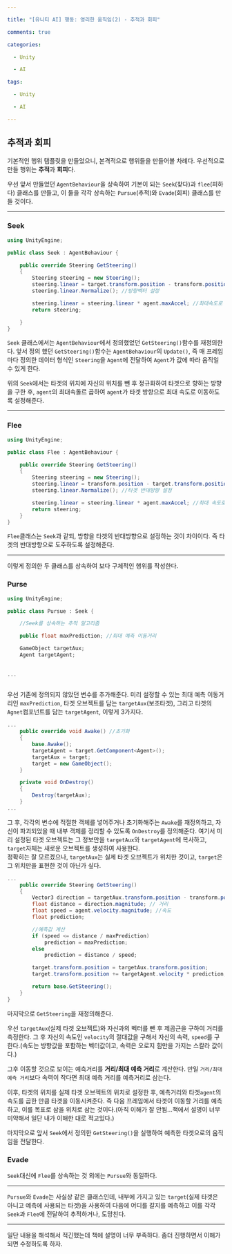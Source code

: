 ```yaml
---

title: "[유니티 AI] 행동: 영리한 움직임(2) - 추적과 회피"

comments: true

categories:

  - Unity

  - AI

tags:

  - Unity

  - AI

---
```


## 추적과 회피

 기본적인 행위 탬플릿을 만들었으니, 본격적으로 행위들을 만들어볼 차례다. 우선적으로 만들 행위는 **추적**과 **회피**다. 


우선 앞서 만들었던 `AgentBehaviour`을 상속하여 기본이 되는 `Seek`(찾다)과 `flee`(피하다) 클래스를 만들고, 이 둘을 각각 상속하는 `Pursue`(추적)와 `Evade`(회피) 클래스를 만들 것이다.

---
### Seek

```cs
using UnityEngine;

public class Seek : AgentBehaviour {

    public override Steering GetSteering()
    {
        Steering steering = new Steering();
        steering.linear = target.transform.position - transform.position;
        steering.linear.Normalize(); //방향벡터 설정

        steering.linear = steering.linear * agent.maxAccel; //최대속도로 추적
        return steering;

    }
}
```

`Seek` 클래스에서는 `AgentBehaviour`에서 정의했었던 `GetSteering()`함수를 재정의한다. 앞서 정의 했던 `GetSteering()`함수는 `AgentBehaviour`의 `Update()`, 즉 매 프레임 마다 정의한 데이터 형식인 `Steering`을 `Agent`에 전달하여 `Agent`가 값에 따라 움직일 수 있게 한다.

위의 `Seek`에서는 타겟의 위치에 자신의 위치를 뺀 후 정규화하여 타겟으로 향하는 방향을 구한 후, `agent`의 최대속돌르 곱하여 `agent`가 타겟 방향으로 최대 속도로 이동하도록 설정해준다.

---
### Flee
```cs
using UnityEngine;

public class Flee : AgentBehaviour {

    public override Steering GetSteering()
    {
        Steering steering = new Steering();
        steering.linear = transform.position - target.transform.position;
        steering.linear.Normalize(); //타겟 반대방향 설정

        steering.linear = steering.linear * agent.maxAccel; //최대 속도로 도주설정
        return steering;
    }
}
```

`Flee`클래스는 `Seek`과 같되, 방향을 타겟의 반대방향으로 설정하는 것이 차이이다. 즉 타겟의 반대방향으로 도주하도록 설정해준다.

-----

이렇게 정의한 두 클래스를 상속하여 보다 구체적인 행위를 작성한다. 

### Purse

```cs
using UnityEngine;

public class Pursue : Seek {

    //Seek를 상속하는 추적 알고리즘

    public float maxPrediction; //최대 예측 이동거리

    GameObject targetAux;
    Agent targetAgent;
    
    
...
    
```

우선 기존에 정의되지 않았던 변수를 추가해준다. 미리 설정할 수 있는 최대 예측 이동거리인 `maxPrediction`, 타겟 오브젝트를 담는 `targetAux`(보조타겟), 그리고 타겟의 `Agnet`컴포넌트를 담는 `targetAgent`, 이렇게 3가지다.
```cs
...
    public override void Awake() //초기화
    {
        base.Awake();
        targetAgent = target.GetComponent<Agent>();
        targetAux = target;
        target = new GameObject();
    }

    private void OnDestroy()
    {
        Destroy(targetAux);
    }
...
```
그 후, 각각의 변수에 적절한 객체를 넣어주거나 초기화해주는 `Awake`를 재정의하고, 자신이 파괴되었을 때 내부 객체를 정리할 수 있도록 `OnDestroy`를 정의해준다. 여기서 미리 설정된 타겟 오브젝트는 그 정보만을 `targetAux`와 `targetAgent`에 복사하고, `target`자체는 새로운 오브젝트를 생성하여 사용한다.  
정확히는 잘 모르겠으나, `targetAux`는 실제 타겟 오브젝트가 위치한 것이고, `target`은 그 위치만을 표현한 것이 아닌가 싶다.

```cs
...
    public override Steering GetSteering()
    {
        Vector3 direction = targetAux.transform.position - transform.position; 
        float distance = direction.magnitude; // 거리
        float speed = agent.velocity.magnitude; //속도
        float prediction;

        //예측값 계산
        if (speed <= distance / maxPrediction)
            prediction = maxPrediction;
        else
            prediction = distance / speed;

        target.transform.position = targetAux.transform.position;
        target.transform.position += targetAgent.velocity * prediction;

        return base.GetSteering();
    }
}
```
마지막으로 `GetSteering`을 재정의해준다.  

우선 `targetAux`(실제 타겟 오브젝트)와 자신과의 벡터를 뺀 후 제곱근을 구하여 거리를 측정한다. 그 후 자신의 속도인 `velocity`의 절대값을 구해서 자신의 속력, `speed`를 구한다.(속도는 방향값을 포함하는 벡터값이고, 속력은 오로지 힘만을 가지는 스칼라 값이다.)

그후 이동할 것으로 보이는 예측거리를 **거리/최대 예측 거리**로 계산한다. 만일 `거리/최대 예측 거리`보다 속력이 작다면 최대 예측 거리를 예측거리로 삼는다.

이후, 타겟의 위치를 실제 타겟 오브젝트의 위치로 설정한 후, 예측거리와 타겟`agent`의 속도를 곱한 만큼 타겟을 이동시켜준다. 즉 다음 프레임에서 타겟이 이동할 거리를 예측하고, 이를 목표로 삼을 위치로 삼는 것이다.(아직 이해가 잘 안됨...책에서 설명이 너무 미약해서 일단 내가 이해한 대로 적고있다.)

마지막으로 앞서 `Seek`에서 정의한 `GetSteering()`을 실행하여 예측한 타겟으로의 움직임을 전달한다.

### Evade

`Seek`대신에 `Flee`를 상속하는 것 외에는 `Pursue`와 동일하다.

---

`Pursue`와 `Evade`는 사실상 같은 클래스인데, 내부에 가지고 있는 `target`(실제 타겟은 아니고 예측에 사용되는 타겟)을 사용하여 다음에 어디를 갈지를 예측하고 이를 각각 `Seek`과 `Flee`에 전달하여 추적하거나, 도망친다.

---

일단 내용을 해석해서 적긴했는데 책에 설명이 너무 부족하다. 좀더 진행하면서 이해가 되면 수정하도록 하자.
